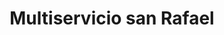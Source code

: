 ---
title: "Multiservicio san Rafael"
url: /barcelona/multiservicio-san-rafael/
shop: piezas de automóviles
---